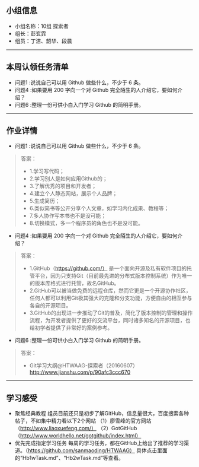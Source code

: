 ## 小组信息
- 小组名称：10组 探索者
- 组长：彭玄霏
- 组员：丁洁、韶华、段晨

------
## 本周认领任务清单
- 问题1 :说说自己可以用 Github 做些什么，不少于 6 条。
- 问题4 :如果要用 200 字向一个对 Github 完全陌生的人介绍它，要如何介绍？
- 问题6 :整理一份可供小白入门学习 Github 的简明手册。

------
## 作业详情
- 问题1 :说说自己可以用 Github 做些什么，不少于 6 条。
> 答案：
>- 1.学习写代码；
>- 2.学习别人是如何应用Github的；
>- 3.了解优秀的项目和开发者；
>- 4.建立个人静态网站，展示个人品牌；
>- 5.生成简历；
>- 6.类似简书等公开分享个人文章，如学习内化成果、教程等；
>- 7.多人协作写本书也不是没可能；
>- 8.切换模式，多一个程序员的角色也不是没可能。

- 问题4 :如果要用 200 字向一个对 Github 完全陌生的人介绍它，要如何介绍？
> 答案：
>- 1.GitHub（https://github.com/）
是一个面向开源及私有软件项目的托管平台，因为只支持Git（目前最先进的分布式版本控制系统）作为唯一的版本库格式进行托管，故名GitHub。
>- 2.GitHub可以被当做免费的远程仓库，然而它更是一个开源协作社区，任何人都可以利用Git极其强大的克隆和分支功能，方便自由的相互参与各自的开源项目。
>- 3.GitHub的出现进一步推动了Git的普及，简化了版本控制的管理和操作流程，为开发者提供了更好的交流平台，同时诸多知名的开源项目，也给初学者提供了非常好的案例参考。

- 问题6 :整理一份可供小白入门学习 Github 的简明手册。
> 答案：
>- Git学习大纲@HTWAAG-探索者（20160607）http://www.jianshu.com/p/90afc3ccc670

------
## 学习感受
- 聚焦经典教程
组员目前还只是初步了解GitHub，信息量很大，百度搜索各种帖子，不如集中精力看以下2个网站
（1）廖雪峰的官方网站（http://www.liaoxuefeng.com/）
（2）GotGitHub（http://www.worldhello.net/gotgithub/index.html）
- 优先完成指定学习任务
每周的学习任务，都在GitHub上给出了推荐的学习渠道。（https://github.com/sanmaoding/HTWAAG）
具体点击里面的“Hb1wTask.md”、“Hb2wTask.md”等查看。

